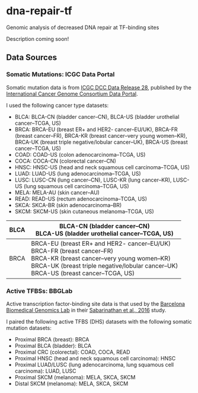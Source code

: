 # dna-repair-tf
Genomic analysis of decreased DNA repair at TF-binding sites

Description coming soon!

## Data Sources

### Somatic Mutations: ICGC Data Portal

Somatic mutation data is from [ICGC DCC Data Release 28](https://dcc.icgc.org/releases/release_28), published by the [International Cancer Genome Consortium Data Portal](https://dcc.icgc.org/).

I used the following cancer type datasets:

* BLCA: BLCA-CN (bladder cancer–CN), BLCA-US (bladder urothelial cancer–TCGA, US)
* BRCA: BRCA-EU (breast ER+ and HER2- cancer–EU/UK), BRCA-FR (breast cancer–FR), BRCA-KR (breast cancer–very young women–KR), BRCA-UK (breast triple negative/lobular cancer–UK), BRCA-US (breast cancer–TCGA, US)
* COAD: COAD-US (colon adenocarcinoma–TCGA, US)
* COCA: COCA-CN (colorectal cancer–CN)
* HNSC: HNSC-US (head and neck squamous cell carcinoma–TCGA, US)
* LUAD: LUAD-US (lung adenocarcinoma–TCGA, US)
* LUSC: LUSC-CN (lung cancer–CN), LUSC-KR (lung cancer–KR), LUSC-US (lung squamous cell carcinoma–TCGA, US)
* MELA: MELA-AU (skin cancer–AU)
* READ: READ-US (rectum adenocarcinoma–TCGA, US)
* SKCA: SKCA-BR (skin adenocarcinoma–BR)
* SKCM: SKCM-US (skin cutaneous melanoma–TCGA, US)

| BLCA | BLCA-CN (bladder cancer–CN)<br>BLCA-US (bladder urothelial cancer–TCGA, US)                                                                                                                                        |
|------|--------------------------------------------------------------------------------------------------------------------------------------------------------------------------------------------------------------------|
| BRCA | BRCA-EU (breast ER+ and HER2- cancer–EU/UK)<br>BRCA-FR (breast cancer–FR)<br>BRCA-KR (breast cancer–very young women–KR)<br>BRCA-UK (breast triple negative/lobular cancer–UK)<br>BRCA-US (breast cancer–TCGA, US) |


### Active TFBSs: BBGLab

Active transcription factor-binding site data is that used by the [Barcelona Biomedical Genomics Lab](http://bg.upf.edu/group/projects/tfbs/) in their [Sabarinathan et al., 2016](https://www.doi.org/10.1038/nature17661) study.

I paired the following active TFBS (DHS) datasets with the following somatic mutation datasets:

* Proximal BRCA (breast): BRCA
* Proximal BLCA (bladder): BLCA
* Proximal CRC (colorectal): COAD, COCA, READ
* Proximal HNSC (head and neck squamous cell carcinoma): HNSC
* Proximal LUAD/LUSC (lung adenocarcinoma, lung squamous cell carcinoma): LUAD, LUSC
* Proximal SKCM (melanoma): MELA, SKCA, SKCM
* Distal SKCM (melanoma): MELA, SKCA, SKCM
